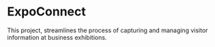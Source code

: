 # ExpoConnect
This project, streamlines the process of capturing and managing visitor information at business exhibitions.
